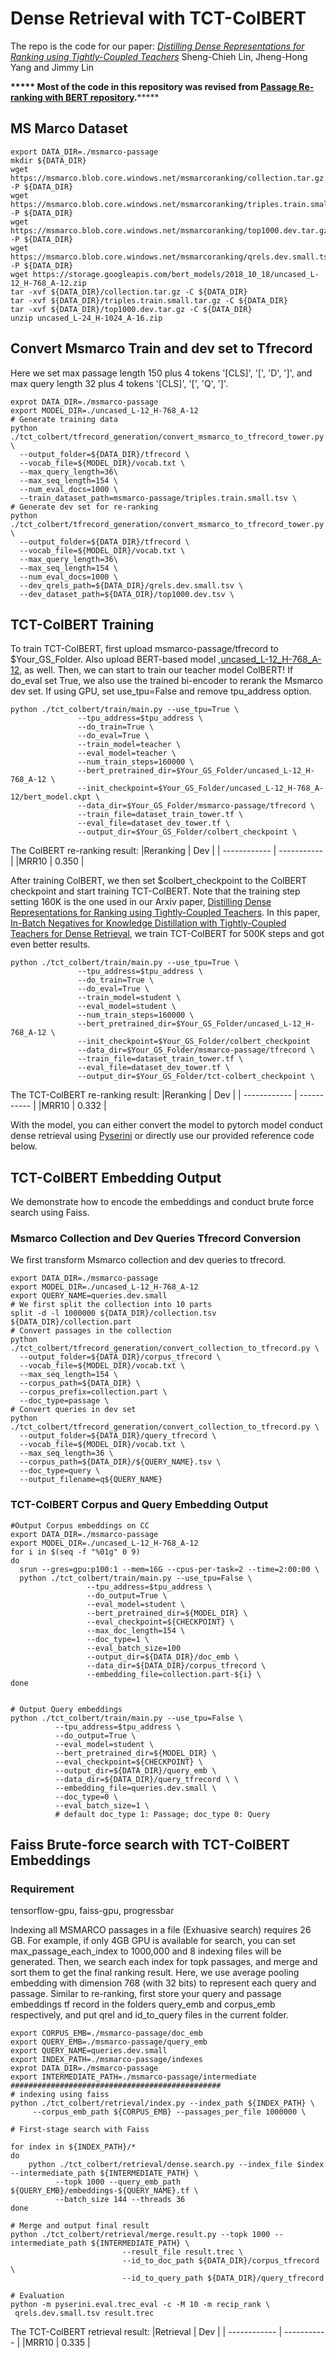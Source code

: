 # Dense Retrieval with TCT-ColBERT
The repo is the code for our paper:
*[Distilling Dense Representations for Ranking
using Tightly-Coupled Teachers](https://arxiv.org/pdf/2010.11386.pdf)* Sheng-Chieh Lin, Jheng-Hong Yang and Jimmy Lin

**\*\*\*\*\* Most of the code in this repository was revised from [Passage Re-ranking with BERT repository](https://github.com/nyu-dl/dl4marco-bert).**\*\*\*\*\*

## MS Marco Dataset
```shell=bash
export DATA_DIR=./msmarco-passage
mkdir ${DATA_DIR}
wget https://msmarco.blob.core.windows.net/msmarcoranking/collection.tar.gz -P ${DATA_DIR}
wget https://msmarco.blob.core.windows.net/msmarcoranking/triples.train.small.tar.gz -P ${DATA_DIR}
wget https://msmarco.blob.core.windows.net/msmarcoranking/top1000.dev.tar.gz -P ${DATA_DIR}
wget https://msmarco.blob.core.windows.net/msmarcoranking/qrels.dev.small.tsv -P ${DATA_DIR}
wget https://storage.googleapis.com/bert_models/2018_10_18/uncased_L-12_H-768_A-12.zip
tar -xvf ${DATA_DIR}/collection.tar.gz -C ${DATA_DIR}
tar -xvf ${DATA_DIR}/triples.train.small.tar.gz -C ${DATA_DIR}
tar -xvf ${DATA_DIR}/top1000.dev.tar.gz -C ${DATA_DIR}
unzip uncased_L-24_H-1024_A-16.zip
```

## Convert Msmarco Train and dev set to Tfrecord
Here we set max passage length 150 plus 4 tokens '[CLS]', '[', 'D', ']', and max query length 32 plus 4 tokens '[CLS]', '[', 'Q', ']'.
```shell=bash
exprot DATA_DIR=./msmarco-passage
export MODEL_DIR=./uncased_L-12_H-768_A-12
# Generate training data
python ./tct_colbert/tfrecord_generation/convert_msmarco_to_tfrecord_tower.py \
  --output_folder=${DATA_DIR}/tfrecord \
  --vocab_file=${MODEL_DIR}/vocab.txt \
  --max_query_length=36\
  --max_seq_length=154 \
  --num_eval_docs=1000 \
  --train_dataset_path=msmarco-passage/triples.train.small.tsv \
# Generate dev set for re-ranking
python ./tct_colbert/tfrecord_generation/convert_msmarco_to_tfrecord_tower.py \
  --output_folder=${DATA_DIR}/tfrecord \
  --vocab_file=${MODEL_DIR}/vocab.txt \
  --max_query_length=36\
  --max_seq_length=154 \
  --num_eval_docs=1000 \
  --dev_qrels_path=${DATA_DIR}/qrels.dev.small.tsv \
  --dev_dataset_path=${DATA_DIR}/top1000.dev.tsv \
```

## TCT-ColBERT Training
To train TCT-ColBERT, first upload msmarco-passage/tfrecord to $Your_GS_Folder. Also upload BERT-based model ,[uncased_L-12_H-768_A-12](https://storage.googleapis.com/bert_models/2020_02_20/uncased_L-12_H-768_A-12.zip), as well. Then, we can start to train our teacher model ColBERT! If do_eval set True, we also use the trained bi-encoder to rerank the Msmarco dev set. If using GPU, set use_tpu=False and remove tpu_address option.
```shell=bash
python ./tct_colbert/train/main.py --use_tpu=True \
               --tpu_address=$tpu_address \
               --do_train=True \
               --do_eval=True \
               --train_model=teacher \
               --eval_model=teacher \
               --num_train_steps=160000 \
               --bert_pretrained_dir=$Your_GS_Folder/uncased_L-12_H-768_A-12 \
               --init_checkpoint=$Your_GS_Folder/uncased_L-12_H-768_A-12/bert_model.ckpt \
               --data_dir=$Your_GS_Folder/msmarco-passage/tfrecord \
               --train_file=dataset_train_tower.tf \
               --eval_file=dataset_dev_tower.tf \
               --output_dir=$Your_GS_Folder/colbert_checkpoint \
```
The ColBERT re-ranking result:
|Reranking  | Dev |
| ------------ | ----------- |
|MRR10            | 0.350 |

After training ColBERT, we then set $colbert_checkpoint to the ColBERT checkpoint and start training TCT-ColBERT. Note that the training step setting 160K is the one used in our Arxiv paper, [Distilling Dense Representations for Ranking using Tightly-Coupled Teachers](https://arxiv.org/pdf/2010.11386.pdf). In this paper, [In-Batch Negatives for Knowledge Distillation with Tightly-Coupled
Teachers for Dense Retrieval](https://aclanthology.org/2021.repl4nlp-1.17/), we train TCT-ColBERT for 500K steps and got even better results.
```shell=bash
python ./tct_colbert/train/main.py --use_tpu=True \
               --tpu_address=$tpu_address \
               --do_train=True \
               --do_eval=True \
               --train_model=student \
               --eval_model=student \
               --num_train_steps=160000 \
               --bert_pretrained_dir=$Your_GS_Folder/uncased_L-12_H-768_A-12 \
               --init_checkpoint=$Your_GS_Folder/colbert_checkpoint
               --data_dir=$Your_GS_Folder/msmarco-passage/tfrecord \
               --train_file=dataset_train_tower.tf \
               --eval_file=dataset_dev_tower.tf \
               --output_dir=$Your_GS_Folder/tct-colbert_checkpoint \
```
The TCT-ColBERT re-ranking result:
|Reranking  | Dev |
| ------------ | ----------- |
|MRR10            | 0.332 |

With the model, you can either convert the model to pytorch model conduct dense retrieval using [Pyserini](https://github.com/castorini/pyserini/blob/master/docs/experiments-tct_colbert.md) or directly use our provided reference code below.

## TCT-ColBERT Embedding Output
We demonstrate how to encode the embeddings and conduct brute force search using Faiss.
### Msmarco Collection and Dev Queries Tfrecord Conversion
We first transform Msmarco collection and dev queries to tfrecord.
```shell=bash
export DATA_DIR=./msmarco-passage
export MODEL_DIR=./uncased_L-12_H-768_A-12
export QUERY_NAME=queries.dev.small
# We first split the collection into 10 parts
split -d -l 1000000 ${DATA_DIR}/collection.tsv ${DATA_DIR}/collection.part
# Convert passages in the collection
python ./tct_colbert/tfrecord_generation/convert_collection_to_tfrecord.py \
  --output_folder=${DATA_DIR}/corpus_tfrecord \
  --vocab_file=${MODEL_DIR}/vocab.txt \
  --max_seq_length=154 \
  --corpus_path=${DATA_DIR} \
  --corpus_prefix=collection.part \
  --doc_type=passage \
# Convert queries in dev set
python ./tct_colbert/tfrecord_generation/convert_collection_to_tfrecord.py \
  --output_folder=${DATA_DIR}/query_tfrecord \
  --vocab_file=${MODEL_DIR}/vocab.txt \
  --max_seq_length=36 \
  --corpus_path=${DATA_DIR}/${QUERY_NAME}.tsv \
  --doc_type=query \
  --output_filename=q${QUERY_NAME}
```

### TCT-ColBERT Corpus and Query Embedding Output
```shell=bash
#Output Corpus embeddings on CC
export DATA_DIR=./msmarco-passage
export MODEL_DIR=./uncased_L-12_H-768_A-12
for i in $(seq -f "%01g" 0 9)
do
  srun --gres=gpu:p100:1 --mem=16G --cpus-per-task=2 --time=2:00:00 \
  python ./tct_colbert/train/main.py --use_tpu=False \
                 --tpu_address=$tpu_address \
                 --do_output=True \
                 --eval_model=student \
                 --bert_pretrained_dir=${MODEL_DIR} \
                 --eval_checkpoint=${CHECKPOINT} \
                 --max_doc_length=154 \
                 --doc_type=1 \
                 --eval_batch_size=100
                 --output_dir=${DATA_DIR}/doc_emb \
                 --data_dir=${DATA_DIR}/corpus_tfrecord \
                 --embedding_file=collection.part-${i} \
done


# Output Query embeddings
python ./tct_colbert/train/main.py --use_tpu=False \
          --tpu_address=$tpu_address \
          --do_output=True \
          --eval_model=student \
          --bert_pretrained_dir=${MODEL_DIR} \
          --eval_checkpoint=${CHECKPOINT} \
          --output_dir=${DATA_DIR}/query_emb \
          --data_dir=${DATA_DIR}/query_tfrecord \ \
          --embedding_file=queries.dev.small \
          --doc_type=0 \
          --eval_batch_size=1 \
          # default doc_type 1: Passage; doc_type 0: Query
```


## Faiss Brute-force search with TCT-ColBERT Embeddings

### Requirement
tensorflow-gpu, faiss-gpu, progressbar

Indexing all MSMARCO passages in a file (Exhuasive search) requires 26 GB. For example, if only 4GB GPU is available for search, you can set max_passage_each_index to 1000,000 and 8 indexing files will be generated. Then, we search each index for topk passages, and merge and sort them to get the final ranking result. Here, we use average pooling embedding with dimension 768 (with 32 bits) to represent each query and passage. Similar to re-ranking, first store your query and passage embeddings tf record in the folders query_emb and corpus_emb respectively, and put qrel and id_to_query files in the current folder.
```shell=bash
export CORPUS_EMB=./msmarco-passage/doc_emb
export QUERY_EMB=./msmarco-passage/query_emb
export QUERY_NAME=queries.dev.small
export INDEX_PATH=./msmarco-passage/indexes
exprot DATA_DIR=./msmarco-passage
export INTERMEDIATE_PATH=./msmarco-passage/intermediate
###############################################
# indexing using faiss
python ./tct_colbert/retrieval/index.py --index_path ${INDEX_PATH} \
     --corpus_emb_path ${CORPUS_EMB} --passages_per_file 1000000 \

# First-stage search with Faiss

for index in ${INDEX_PATH}/*
do
    python ./tct_colbert/retrieval/dense.search.py --index_file $index --intermediate_path ${INTERMEDIATE_PATH} \
          --topk 1000 --query_emb_path ${QUERY_EMB}/embeddings-${QUERY_NAME}.tf \
          --batch_size 144 --threads 36
done

# Merge and output final result
python ./tct_colbert/retrieval/merge.result.py --topk 1000 --intermediate_path ${INTERMEDIATE_PATH} \
                         --result_file result.trec \
                         --id_to_doc_path ${DATA_DIR}/corpus_tfrecord \
                         --id_to_query_path ${DATA_DIR}/query_tfrecord

# Evaluation
python -m pyserini.eval.trec_eval -c -M 10 -m recip_rank \
 qrels.dev.small.tsv result.trec

```
The TCT-ColBERT retrieval result:
|Retrieval  | Dev |
| ------------ | ----------- |
|MRR10      | 0.335 |




